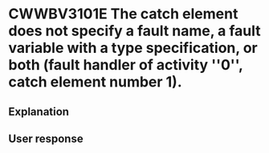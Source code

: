 # CWWBV3101E The catch element does not specify a fault name, a fault variable with a type specification, or both (fault handler of activity ''0'', catch element number 1).

## Explanation

## User response